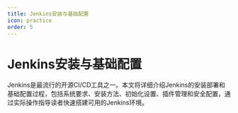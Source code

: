 ```yaml
---
title: Jenkins安装与基础配置
icon: practice
order: 5
---
```


# Jenkins安装与基础配置

Jenkins是最流行的开源CI/CD工具之一。本文将详细介绍Jenkins的安装部署和基础配置过程，包括系统要求、安装方法、初始化设置、插件管理和安全配置，通过实际操作指导读者快速搭建可用的Jenkins环境。

